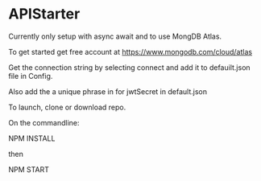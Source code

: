 # APIStarter

Currently only setup with async await and to use MongDB Atlas.

To get started get free account at https://www.mongodb.com/cloud/atlas

Get the connection string by selecting connect and add it to defauilt.json file in Config.

Also add the a unique phrase in for jwtSecret in default.json

To launch, clone or download repo.

On the commandline:

NPM INSTALL 

 then
 
NPM START
